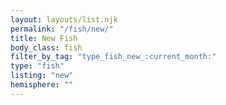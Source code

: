 ```yaml
---
layout: layouts/list.njk
permalink: "/fish/new/"
title: New Fish
body_class: fish
filter_by_tag: "type_fish_new_:current_month:"
type: "fish"
listing: "new"
hemisphere: ""
---
```

